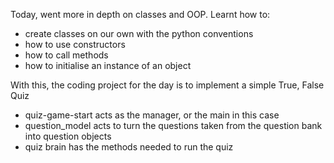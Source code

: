Today, went more in depth on classes and OOP. Learnt how to:
- create classes on our own with the python conventions
- how to use constructors
- how to call methods
- how to initialise an instance of an object 

With this, the coding project for the day is to implement a simple True, False Quiz

- quiz-game-start acts as the manager, or the main in this case
- question_model acts to turn the questions taken from the question bank into question objects
- quiz brain has the methods needed to run the quiz